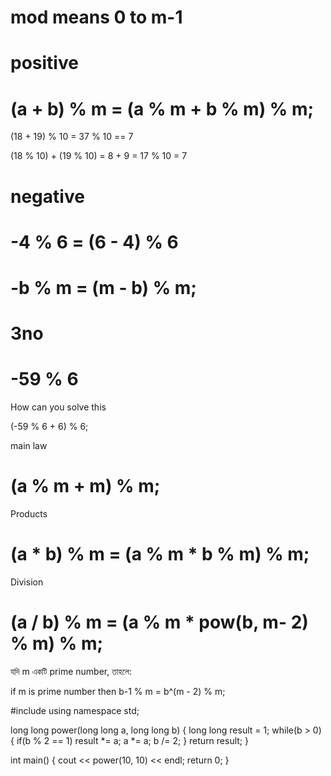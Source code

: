 
# mod means  0 to m-1

# positive
# (a + b) % m = (a % m + b % m) % m;

(18 + 19) % 10 = 37 % 10 == 7

(18 % 10) + (19 % 10) = 8 + 9 = 17 % 10 = 7


# negative
# -4 % 6 = (6 - 4) % 6

# -b % m = (m - b) % m;


# 3no  

# -59 % 6

How can you solve this

(-59 % 6 + 6) % 6;

main law

# (a % m + m) % m;



Products

# (a * b) % m = (a % m * b % m) % m;

Division

# (a / b) % m = (a % m * pow(b, m- 2) % m) % m;

যদি m একটি prime number, তাহলে:

if m is prime number then b-1 % m = b^(m - 2) % m;


<!-- pow -->

#include <iostream>
using namespace std;

long long power(long long a, long long b) {
    long long result = 1;
    while(b > 0) {
        if(b % 2 == 1) result *= a;
        a *= a;
        b /= 2;
    }
    return result;
}

int main() {
    cout << power(10, 10) << endl;
    return 0;
}
